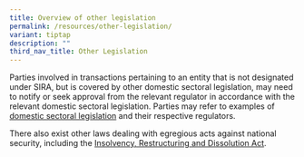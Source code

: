 ```yaml
---
title: Overview of other legislation
permalink: /resources/other-legislation/
variant: tiptap
description: ""
third_nav_title: Other Legislation
---
```

<p>Parties involved in transactions pertaining to an entity that is not designated
under SIRA, but is covered by other domestic sectoral legislation, may
need to notify or seek approval from the relevant regulator in accordance
with the relevant domestic sectoral legislation. Parties may refer to examples
of <a href="/resources/other-legislation/sectoral-legislation" rel="noopener noreferrer nofollow" target="_blank">domestic sectoral legislation</a> and
their respective regulators.</p>
<p>There also exist other laws dealing with egregious acts against national
security, including the <a href="/resources/other-legislation/irda" rel="noopener noreferrer nofollow" target="_blank">Insolvency, Restructuring and Dissolution Act</a>.</p>